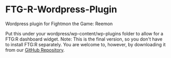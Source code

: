 FTG-R-Wordpress-Plugin
======================

Wordpress plugin for Fightmon the Game: Reemon

Put this under your wordpress/wp-content/wp-plugins folder to allow for a FTG:R dashboard widget.
Note: This is the final version, so you don't have to install FTG:R separately.  You are welcome to, however, by downloading it from our <a href="https://github.com/iggyvolz/Fightmon-the-Game--Reemon">GitHub Repository</a>.